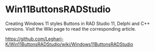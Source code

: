 # Win11ButtonsRADStudio
Creating Windows 11 styles Buttons in RAD Studio 11, Delphi and C++ versions.
Visit the Wiki page to read the corresponding article.

https://github.com/Leghari-K/Win11ButtonsRADStudio/wiki/Windows11ButtonsRADStudio
